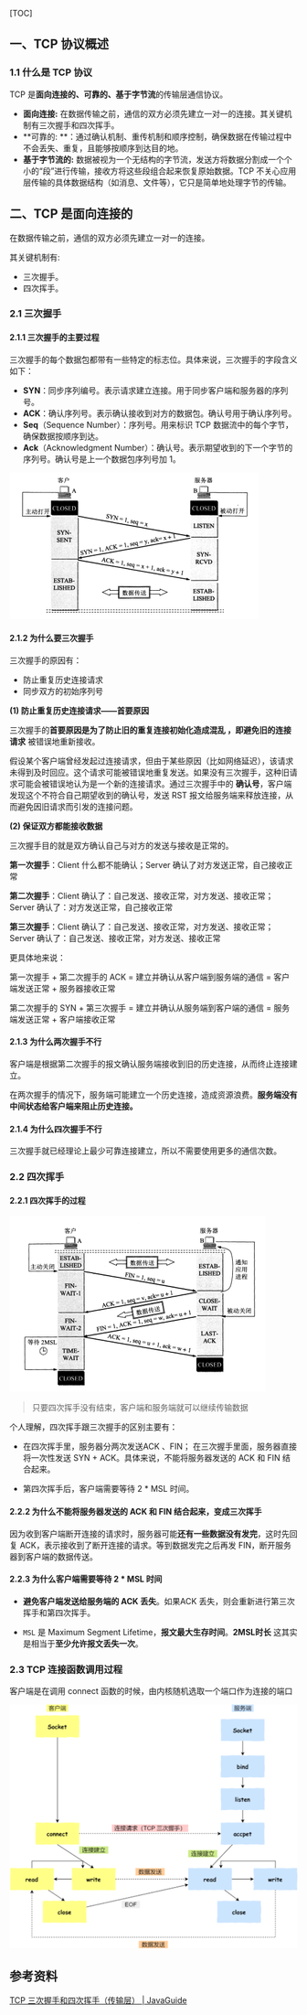 [TOC]

## 一、TCP 协议概述

### 1.1 什么是 TCP 协议

TCP 是**面向连接的、可靠的、基于字节流**的传输层通信协议。

- **面向连接:** 在数据传输之前，通信的双方必须先建立一对一的连接。其关键机制有三次握手和四次挥手。
- **可靠的: **：通过确认机制、重传机制和顺序控制，确保数据在传输过程中不会丢失、重复，且能够按顺序到达目的地。
- **基于字节流的:** 数据被视为一个无结构的字节流，发送方将数据分割成一个个小的“段”进行传输，接收方将这些段组合起来恢复原始数据。TCP 不关心应用层传输的具体数据结构（如消息、文件等），它只是简单地处理字节的传输。



## 二、TCP 是面向连接的

在数据传输之前，通信的双方必须先建立一对一的连接。

其关键机制有:

- 三次握手。
- 四次挥手。

### 2.1 三次握手

#### 2.1.1 三次握手的主要过程

三次握手的每个数据包都带有一些特定的标志位。具体来说，三次握手的字段含义如下：

- **SYN**：同步序列编号。表示请求建立连接。用于同步客户端和服务器的序列号。
- **ACK**：确认序列号。表示确认接收到对方的数据包。确认号用于确认序列号。
- **Seq**（Sequence Number）：序列号。用来标识 TCP 数据流中的每个字节，确保数据按顺序到达。
- **Ack**（Acknowledgment Number）：确认号。表示期望收到的下一个字节的序列号。确认号是上一个数据包序列号加 1。



![image-20240313212956831](images/image-20240313212956831.png)

#### 2.1.2 为什么要三次握手

三次握手的原因有：

- 防止重复历史连接请求
- 同步双方的初始序列号

**(1) 防止重复历史连接请求——首要原因**

三次握手的**首要原因是为了防止旧的重复连接初始化造成混乱 **，即避免**旧的连接请求** 被错误地重新接收。

假设某个客户端曾经发起过连接请求，但由于某些原因（比如网络延迟），该请求未得到及时回应。这个请求可能被错误地重复发送。如果没有三次握手，这种旧请求可能会被错误地认为是一个新的连接请求。通过三次握手中的 **确认号**，客户端发现这个不符合自己期望收到的确认号，发送 RST 报文给服务端来释放连接，从而避免因旧请求而引发的连接问题。



**(2) 保证双方都能接收数据**

三次握手目的就是双方确认自己与对方的发送与接收是正常的。

**第一次握手**：Client 什么都不能确认；Server 确认了对方发送正常，自己接收正常

**第二次握手**：Client 确认了：自己发送、接收正常，对方发送、接收正常；Server 确认了：对方发送正常，自己接收正常

**第三次握手**：Client 确认了：自己发送、接收正常，对方发送、接收正常；Server 确认了：自己发送、接收正常，对方发送、接收正常

更具体地来说：

第一次握手 + 第二次握手的 ACK =  建立并确认从客户端到服务端的通信 = 客户端发送正常 + 服务器接收正常

第二次握手的 SYN + 第三次握手 = 建立并确认从服务端到客户端的通信 = 服务端发送正常 + 客户端接收正常



#### 2.1.3 为什么两次握手不行

客户端是根据第二次握手的报文确认服务端接收到旧的历史连接，从而终止连接建立。

在两次握手的情况下，服务端可能建立一个历史连接，造成资源浪费。**服务端没有中间状态给客户端来阻止历史连接。**



#### 2.1.4 为什么四次握手不行

三次握手就已经理论上最少可靠连接建立，所以不需要使用更多的通信次数。





### 2.2 四次挥手

#### 2.2.1 四次挥手的过程

![image-20240313213131107](images/image-20240313213131107.png)

> 只要四次挥手没有结束，客户端和服务端就可以继续传输数据



个人理解，四次挥手跟三次握手的区别主要有：

- 在四次挥手里，服务器分两次发送ACK 、FIN； 在三次握手里面，服务器直接将一次性发送 SYN + ACK。具体来说，不能将服务器发送的 ACK 和 FIN 结合起来。

- 第四次挥手后，客户端需要等待 2 * MSL 时间。





#### 2.2.2 为什么不能将服务器发送的 ACK 和 FIN 结合起来，变成三次挥手

因为收到客户端断开连接的请求时，服务器可能**还有一些数据没有发完**，这时先回复 ACK，表示接收到了断开连接的请求。等到数据发完之后再发 FIN，断开服务器到客户端的数据传送。





#### 2.2.3 为什么客户端需要等待 2 * MSL 时间

- **避免客户端发送给服务端的 ACK 丢失**。如果ACK 丢失，则会重新进行第三次挥手和第四次挥手。

- `MSL` 是 Maximum Segment Lifetime，**报文最大生存时间**。**2MSL时长** 这其实是相当于**至少允许报文丢失一次**。



### 2.3 TCP 连接函数调用过程

客户端是在调用 connect 函数的时候，由内核随机选取一个端口作为连接的端口

![img](images/tcp编程.png)







## 参考资料

[TCP 三次握手和四次挥手（传输层） | JavaGuide](https://javaguide.cn/cs-basics/network/tcp-connection-and-disconnection.html#建立连接-tcp-三次握手)